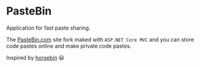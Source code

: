 # PasteBin
Application for fast paste sharing.

The [PasteBin.com](https://pastebin.com/) site fork maked with `ASP.NET Core MVC` 
and you can store code pastes online and make private code pastes.

Inspired by [horsebin](https://github.com/KonstantinSimeonov/horsebin) :smiley: